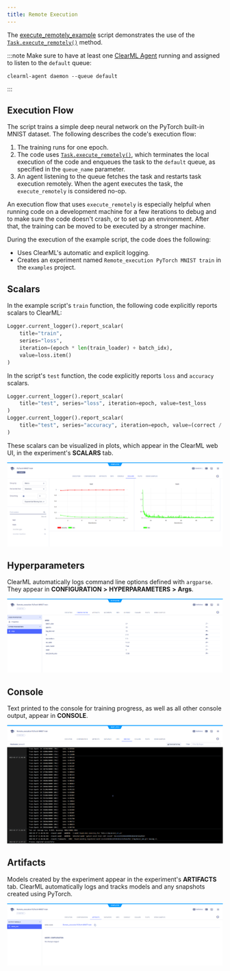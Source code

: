 ```yaml
---
title: Remote Execution
---
```


The [execute_remotely_example](https://github.com/allegroai/clearml/blob/master/examples/advanced/execute_remotely_example.py)
script demonstrates the use of the [`Task.execute_remotely()`](../../references/sdk/task.md#execute_remotely) method. 

:::note
Make sure to have at least one [ClearML Agent](../../clearml_agent.md) running and assigned to listen to the `default` queue: 
```
clearml-agent daemon --queue default
```
:::

## Execution Flow

The script trains a simple deep neural network on the PyTorch built-in MNIST dataset. The following describes the code's 
execution flow: 
1. The training runs for one epoch. 
1. The code uses [`Task.execute_remotely()`](../../references/sdk/task.md#execute_remotely), which terminates the local execution of the code and enqueues the task 
   to the `default` queue, as specified in the `queue_name` parameter.
1. An agent listening to the queue fetches the task and restarts task execution remotely. When the agent executes the task, 
   the `execute_remotely` is considered no-op. 

An execution flow that uses `execute_remotely` is especially helpful when running code on a development machine for a few iterations
to debug and to make sure the code doesn't crash, or to set up an environment. After that, the training can be 
moved to be executed by a stronger machine.

During the execution of the example script, the code does the following:
* Uses ClearML's automatic and explicit logging.
* Creates an experiment named `Remote_execution PyTorch MNIST train` in the `examples` project.


## Scalars

In the example script's `train` function, the following code explicitly reports scalars to ClearML:

```python
Logger.current_logger().report_scalar(
    title="train", 
    series="loss", 
    iteration=(epoch * len(train_loader) + batch_idx), 
    value=loss.item()
)
```

In the script's `test` function, the code explicitly reports `loss` and `accuracy` scalars.

```python
Logger.current_logger().report_scalar(
    title="test", series="loss", iteration=epoch, value=test_loss
)
Logger.current_logger().report_scalar(
    title="test", series="accuracy", iteration=epoch, value=(correct / len(test_loader.dataset))
)
```    

These scalars can be visualized in plots, which appear in the ClearML web UI, in the experiment's **SCALARS** tab. 

![Experiment Scalars](../../img/examples_pytorch_mnist_07.png)

## Hyperparameters

ClearML automatically logs command line options defined with `argparse`. They appear in **CONFIGURATION** **>** **HYPERPARAMETERS** **>** **Args**.

![Experiment hyperparameters](../../img/examples_pytorch_mnist_01.png)

## Console

Text printed to the console for training progress, as well as all other console output, appear in **CONSOLE**.

![Experiment console log](../../img/examples_pytorch_mnist_06.png)

## Artifacts

Models created by the experiment appear in the experiment's **ARTIFACTS** tab. ClearML automatically logs and tracks models
and any snapshots created using PyTorch. 

![Experiment artifacts](../../img/examples_remote_execution_artifacts.png)

